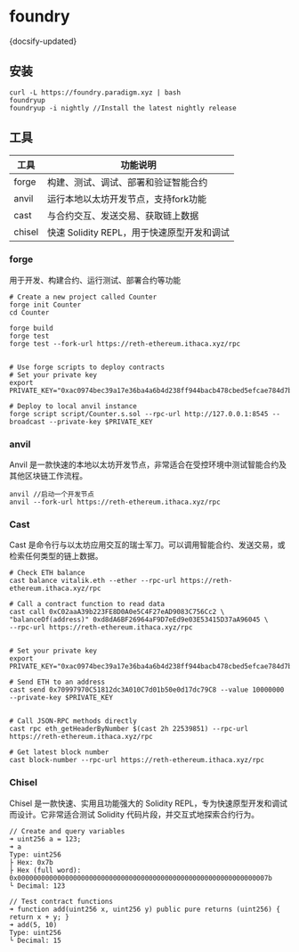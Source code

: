 # foundry
{docsify-updated}

## 安装
```
curl -L https://foundry.paradigm.xyz | bash
foundryup
foundryup -i nightly //Install the latest nightly release
```

## 工具
| 工具   | 功能说明 |
|--------|----------|
| forge  | 构建、测试、调试、部署和验证智能合约 |
| anvil  | 运行本地以太坊开发节点，支持fork功能 |
| cast   | 与合约交互、发送交易、获取链上数据 |
| chisel | 快速 Solidity REPL，用于快速原型开发和调试 |


### forge
用于开发、构建合约、运行测试、部署合约等功能
```
# Create a new project called Counter
forge init Counter
cd Counter

forge build
forge test
forge test --fork-url https://reth-ethereum.ithaca.xyz/rpc


# Use forge scripts to deploy contracts
# Set your private key
export PRIVATE_KEY="0xac0974bec39a17e36ba4a6b4d238ff944bacb478cbed5efcae784d7bf4f2ff80"

# Deploy to local anvil instance
forge script script/Counter.s.sol --rpc-url http://127.0.0.1:8545 --broadcast --private-key $PRIVATE_KEY
```

### anvil
Anvil 是一款快速的本地以太坊开发节点，非常适合在受控环境中测试智能合约及其他区块链工作流程。
```
anvil //启动一个开发节点
anvil --fork-url https://reth-ethereum.ithaca.xyz/rpc
```

### Cast
Cast 是命令行与以太坊应用交互的瑞士军刀。可以调用智能合约、发送交易，或检索任何类型的链上数据。
```
# Check ETH balance
cast balance vitalik.eth --ether --rpc-url https://reth-ethereum.ithaca.xyz/rpc
 
# Call a contract function to read data
cast call 0xC02aaA39b223FE8D0A0e5C4F27eAD9083C756Cc2 \
"balanceOf(address)" 0xd8dA6BF26964aF9D7eEd9e03E53415D37aA96045 \
--rpc-url https://reth-ethereum.ithaca.xyz/rpc


# Set your private key
export PRIVATE_KEY="0xac0974bec39a17e36ba4a6b4d238ff944bacb478cbed5efcae784d7bf4f2ff80"

# Send ETH to an address
cast send 0x70997970C51812dc3A010C7d01b50e0d17dc79C8 --value 10000000 --private-key $PRIVATE_KEY


# Call JSON-RPC methods directly
cast rpc eth_getHeaderByNumber $(cast 2h 22539851) --rpc-url https://reth-ethereum.ithaca.xyz/rpc
 
# Get latest block number
cast block-number --rpc-url https://reth-ethereum.ithaca.xyz/rpc
```

### Chisel
Chisel 是一款快速、实用且功能强大的 Solidity REPL，专为快速原型开发和调试而设计。它非常适合测试 Solidity 代码片段，并交互式地探索合约行为。
```
// Create and query variables
➜ uint256 a = 123;
➜ a
Type: uint256
├ Hex: 0x7b
├ Hex (full word): 0x000000000000000000000000000000000000000000000000000000000000007b
└ Decimal: 123
 
// Test contract functions
➜ function add(uint256 x, uint256 y) public pure returns (uint256) { return x + y; }
➜ add(5, 10)
Type: uint256
└ Decimal: 15
```